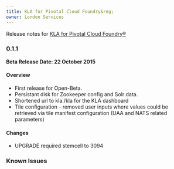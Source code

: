 ```yaml
---
title: KLA for Pivotal Cloud Foundry&reg;
owner: London Services
---
```


Release notes for [KLA for Pivotal Cloud Foundry&reg;](https://network.pivotal.io/products/p-knowtify)

### 0.1.1
**Beta Release Date: 22 October 2015**

#### Overview

* First release for Open-Beta.
* Persistant disk for Zookeeper config and Solr data.
* Shortened url to kla.<PCF App Domain>/kla for the KLA dashboard
* Tile configuration - removed user inputs where values could be retrieved via tile manifest configuration (UAA and NATS related parameters)

#### Changes
* UPGRADE required stemcell to 3094

### Known Issues


